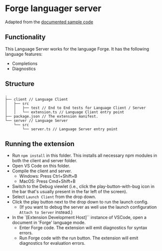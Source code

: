 # Forge languager server 

Adapted from the [documented sample code](https://code.visualstudio.com/api/language-extensions/language-server-extension-guide)

## Functionality

This Language Server works for the language Forge. It has the following language features:
- Completions
- Diagnostics 

## Structure

```
.
├── client // Language Client
│   ├── src
│   │   ├── test // End to End tests for Language Client / Server
│   │   └── extension.ts // Language Client entry point
├── package.json // The extension manifest.
└── server // Language Server
    └── src
        └── server.ts // Language Server entry point
```

## Running the extension

- Run `npm install` in this folder. This installs all necessary npm modules in both the client and server folder.
- Open VS Code on this folder.
- Compile the client and server.
  - Windows: Press Ctrl+Shift+B
  - MacOS: Press Cmd+Shift+B
- Switch to the Debug viewlet (i.e., click the play-button-with-bug icon in the bar that's usually present in the far left of the screen).
- Select `Launch Client` from the drop down.
- Click the play button next to the drop down to run the launch config.
  - (If you want to debug the server as well use the launch configuration `Attach to Server` instead.)
- In the `[Extension Development Host]`` instance of VSCode, open a document in 'Forge' language mode.
  - Enter Forge code. The extension will emit diagnostics for syntax errors.
  - Run Forge code with the run button. The extension will emit diagnostics for evaluation errors.
